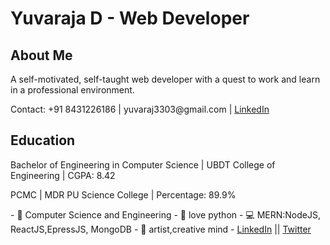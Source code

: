 <!DOCTYPE html>
<html>
<head>
   
  
</head>
<body>
    <div class="header">
        <h1>Yuvaraja D - Web Developer</h1>
    </div>
    <div class="container">
        <div class="card">
            <h2>About Me</h2>
            <p>
                A self-motivated, self-taught web developer with a quest to work and learn in a professional environment.
            </p>
            <p>Contact: +91 8431226186 | yuvaraj3303@gmail.com | <a href="linkedin.com/in/yuvaraja-d">LinkedIn</a></p>
        </div>
        <div class="card">
            <h2>Education</h2>
            <p>
                Bachelor of Engineering in Computer Science | UBDT College of Engineering | CGPA: 8.42
            </p>
            <p>
                PCMC | MDR PU Science College | Percentage: 89.9%
            </p>
        </div>
        <!-- Add more cards for Internship, Projects, Participations, Skills, Hobbies, etc. -->
    </div>
- 🌱 Computer Science and Engineering
- 🐍 love python
- 💻 MERN:NodeJS, ReactJS,EpressJS, MongoDB
- 🎨 artist,creative mind
- <a href="https://www.linkedin.com/in/yuvaraja-d/" >LinkedIn</a> || <a href="https://twitter.com/Yuvaraj_D_" > Twitter </a>

</body>
</html>
